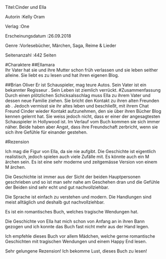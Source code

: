 Titel:Cinder und Ella 

Autorin :Kelly Oram 

Verlag :One 

Erscheinungsdatum :26.09.2018 

Genre :Vorlesebücher, Märchen, Saga, Reime & Lieder 

Seitenanzahl :442 Seiten 

 
#Charaktere
##Ellamara   
Ihr Vater hat sie und ihre Mutter schon früh verlassen und sie leben seither
 alleine. Sie liebt es zu lesen und hat ihren eigenen Blog. 

##Brian Oliver 
Er ist Schauspieler, mag teure Autos. Sein Vater ist ein bekannter Regisseur
. Sein Leben ist ziemlich verrückt.
#Zusammenfassung
Durch einen plötzlichen Schicksalsschlag muss Ella zu ihrem Vater und dessen
 neue Familie ziehen. Sie bricht den Kontakt zu ihren alten Freunden ab
 . Jedoch vermisst sie ihr altes leben und beschließt, mit ihrem Chat Freund
  Cinder wieder Kontakt aufzunehmen, den sie über ihren Bücher Blog kennen
   gelernt hat. Sie weiss jedoch nicht, dass er einer der angesagtesten
    Schauspieler in Hollywood ist. Im Verlauf vom Buch kommen sie sich immer
     näher. Beide haben aber Angst, dass ihre Freundschaft zerbricht, wenn
      sie sich ihre Gefühle für einander gestehen.  

 
 #Rezension

Ich mag die Figur von Ella, da sie nie aufgibt. Die Geschichte ist eigentlich
 realistisch, jedoch spielen auch viele Zufälle mit. Es könnte auch ein M
 ärchen sein. Es ist eine sehr moderne und zeitgemässe Version von einem M
 ärchen.  

 

Die Geschichte ist immer aus der Sicht der beiden Hauptpersonen geschrieben
 und so ist man sehr nahe am Geschehen dran und die Gefühle der Beiden sind
  sehr echt und gut nachvollziehbar. 

 

Die Sprache ist einfach zu verstehen und modern. Die Handlungen sind meist
 alltäglich und deshalb gut nachvollziehbar. 

 

Es ist ein romantisches Buch, welches tragische Wendungen hat. 

Die Geschichte von Ella hat mich schon von Anfang an in ihren Bann gezogen
 und ich konnte das Buch fast nicht mehr aus der Hand legen. 

Ich empfehle dieses Buch vor allem Mädchen, welche gerne romantische
 Geschichten mit tragischen Wendungen und einem Happy End lesen. 

 

Sehr gelungene Rezension! Ich bekomme Lust, dieses Buch zu lesen!